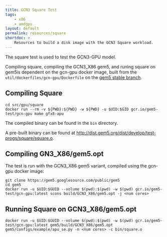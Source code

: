 ```yaml
---
title: GCN3 Square Test
tags:
    - x86
    - amdgpu
layout: default
permalink: resources/square
shortdoc: >
    Resources to build a disk image with the GCN3 Square workload.
---
```


The square test is used to test the GCN3-GPU model.

Compiling square, compiling the GCN3_X86 gem5, and runing square on gem5is dependent on the gcn-gpu docker image, built from the `util/dockerfiles/gcn-gpu/Dockerfile` on the [gem5 stable branch](https://gem5.googlesource.com/public/gem5/+/refs/heads/stable).

## Compiling Square

```
cd src/gpu/square
docker run --rm -v ${PWD}:${PWD} -w ${PWD} -u $UID:$GID gcr.io/gem5-test/gcn-gpu make gfx8-apu
```

The compiled binary can be found in the `bin` directory.

A pre-built binary can be found at <http://dist.gem5.org/dist/develop/test-progs/square/square.o>.

## Compiling GN3_X86/gem5.opt

The test is run with the GCN3_X86 gem5 variant, compiled using the gcn-gpu docker image:

```
git clone https://gem5.googlesource.com/public/gem5
cd gem5
docker run -u $UID:$GUID --volume $(pwd):$(pwd) -w $(pwd) gcr.io/gem5-test/gcn-gpu:latest scons build/GCN3_X86/gem5.opt -j <num cores>
```

## Running Square on GCN3_X86/gem5.opt

```
docker run -u $UID:$GUID --volume $(pwd):$(pwd) -w $(pwd) gcr.io/gem5-test/gcn-gpu:latest gem5/build/GCN3_X86/gem5.opt gem5/configs/example/apu_se.py -n <num cores> -c bin/square.o
```

